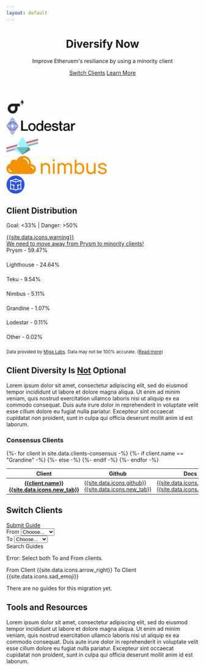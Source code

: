 ```yaml
---
layout: default
---
```



<header class="">
 <div class="px-4 py-5 my-5 text-center">
    <h1 class="display-1 fw-bold mt-5">Diversify Now</h1>
    <div class="col-lg-7 mx-auto">
      <p class="h4 fw-normal mb-4">Improve Etheruem's resiliance by using a minority client</p>
      <a href="#switch" class="btn btn-dark btn-lg px-4 m-1">Switch Clients</a>
      <a href="#why" class="btn btn-outline-dark btn-lg px-4 m-1">Learn More</a>
    </div>
  </div>
</header>

<!-- Logos -->
<section class="bg-light">
  <div class="container ppy-3 my-5">
    <div class="row justify-content-center">
      <div class="col text-center">
        <img src="/assets/img/clients/lighthouse-logo.png" alt="" class="my-2" style="height: 3rem;">
      </div>
      <div class="col text-center">
        <img src="/assets/img/clients/lodestar-logo-text.png" alt="" class="my-2" style="height: 3rem;">
      </div>
      <div class="col text-center">
        <img src="/assets/img/clients/prysm-logo.png" alt="" class="my-2" style="height: 3rem;">
      </div>
      <div class="col text-center">
        <img src="/assets/img/clients/nimbus-logo-text.png" alt="" class="my-2" style="height: 3rem;">
      </div>
      <div class="col text-center">
        <img src="/assets/img/clients/teku-logo.png" alt="" class="my-2" style="height: 3rem;">
      </div>
    </div>
  </div>
</section>

<!-- Client Distribution -->
<section id="distribution" class="">
  <div class="container py-5 my-5">
    <h2 class="h1 fw-bold mb-3 text-center">Client Distribution</h2>
    <div class="row justify-content-center">
      <div class="col col-lg-6 col-md-8 text-center">
        <p class="lead">Goal: &#60;33% <span class="mx-2">|</span> Danger: &#62;50%</p>
        <a id="marketshatWarning" href="#why" class="text-decoration-none d-none">
          <div class="alert alert-danger d-flex align-items-center" role="alert">
            {{site.data.icons.warning}}
            <div>We need to move away from <span id="dangerClients">Prysm</span> to minority clients!</div>
          </div>
        </a>
      </div>
    </div>
    <div class="row justify-content-center">
      <div id="distributionBars" class="col col-lg-6 col-md-8">
        <div class="my-2">
          <label id="prysmLabel" class="form-label my-0 py-0 fw-bold">Prysm - <span id="prysmText">59.47%</span></label>
          <div class="progress position-relative" style="height: 1.3rem;">
            <div id="prysmProgress" class="progress-bar position-absolute bg-danger" role="progressbar" style="width: 59.47%; height: 1.25rem;" aria-valuenow="59.47" aria-valuemin="0" aria-valuemax="100"></div>
            <div class="progress-bar bg-trans clientshare-success" role="progressbar" style="width: 33%; height: 1.25rem"></div>
            <div class="progress-bar bg-trans clientshare-warning" role="progressbar" style="width: 17%; height: 1.25rem"></div>
            <div class="progress-bar bg-trans clientshare-danger" role="progressbar" style="width: 50%; height: 1.25rem"></div>
          </div>
        </div>
        <div class="my-2">
          <label id="lighthouseLabel" class="form-label my-0 py-0">Lighthouse - <span id="lighthouseText">24.64%</span></label>
          <div class="progress position-relative" style="height: 1.3rem;">
            <div id="lighthouseProgress" class="progress-bar position-absolute bg-success" role="progressbar" style="width: 24.64%; height: 1.25rem;" aria-valuenow="24.64" aria-valuemin="0" aria-valuemax="100"></div>
            <div class="progress-bar bg-trans clientshare-success" role="progressbar" style="width: 33%; height: 1.25rem"></div>
            <div class="progress-bar bg-trans clientshare-warning" role="progressbar" style="width: 17%; height: 1.25rem"></div>
            <div class="progress-bar bg-trans clientshare-danger" role="progressbar" style="width: 50%; height: 1.25rem"></div>
          </div>
        </div>
        <div class="my-2">
          <label id="tekuLabel" class="form-label my-0 py-0">Teku - <span id="tekuText">9.54%</span></label>
          <div class="progress position-relative" style="height: 1.3rem;">
            <div id="tekuProgress" class="progress-bar position-absolute bg-success" role="progressbar" style="width: 9.54%; height: 1.25rem;" aria-valuenow="9.54" aria-valuemin="0" aria-valuemax="100"></div>
            <div class="progress-bar bg-trans clientshare-success" role="progressbar" style="width: 33%; height: 1.25rem"></div>
            <div class="progress-bar bg-trans clientshare-warning" role="progressbar" style="width: 17%; height: 1.25rem"></div>
            <div class="progress-bar bg-trans clientshare-danger" role="progressbar" style="width: 50%; height: 1.25rem"></div>
          </div>
        </div>
        <div class="my-2">
          <label id="nimbusLabel" class="form-label my-0 py-0">Nimbus - <span id="nimbusText">5.11%</span></label>
          <div class="progress position-relative" style="height: 1.3rem;">
            <div id="nimbusProgress" class="progress-bar position-absolute bg-success" role="progressbar" style="width: 5.11%; height: 1.25rem;" aria-valuenow="5.11" aria-valuemin="0" aria-valuemax="100"></div>
            <div class="progress-bar bg-trans clientshare-success" role="progressbar" style="width: 33%; height: 1.25rem"></div>
            <div class="progress-bar bg-trans clientshare-warning" role="progressbar" style="width: 17%; height: 1.25rem"></div>
            <div class="progress-bar bg-trans clientshare-danger" role="progressbar" style="width: 50%; height: 1.25rem"></div>
          </div>
        </div>
        <div class="my-2">
          <label id="grandineLabel" class="form-label my-0 py-0">Grandine - <span id="grandineText">1.07%</span></label>
          <div class="progress position-relative" style="height: 1.3rem;">
            <div id="Progress" class="progress-bar position-absolute bg-success" role="progressbar" style="width: 1.07%; height: 1.25rem;" aria-valuenow="1.07" aria-valuemin="0" aria-valuemax="100"></div>
            <div class="progress-bar bg-trans clientshare-success" role="progressbar" style="width: 33%; height: 1.25rem"></div>
            <div class="progress-bar bg-trans clientshare-warning" role="progressbar" style="width: 17%; height: 1.25rem"></div>
            <div class="progress-bar bg-trans clientshare-danger" role="progressbar" style="width: 50%; height: 1.25rem"></div>
          </div>
        </div>
        <div class="my-2">
          <label id="lodestarLabel" class="form-label my-0 py-0">Lodestar - <span id="lodestarText">0.11%</span></label>
          <div class="progress position-relative" style="height: 1.3rem;">
            <div id="lodestarProgress" class="progress-bar position-absolute bg-success" role="progressbar" style="width: 0.11%; height: 1.25rem;" aria-valuenow="0.11" aria-valuemin="0" aria-valuemax="100"></div>
            <div class="progress-bar bg-trans clientshare-success" role="progressbar" style="width: 33%; height: 1.25rem"></div>
            <div class="progress-bar bg-trans clientshare-warning" role="progressbar" style="width: 17%; height: 1.25rem"></div>
            <div class="progress-bar bg-trans clientshare-danger" role="progressbar" style="width: 50%; height: 1.25rem"></div>
          </div>
        </div>
        <div class="my-2">
          <label id="otherLabel" class="form-label my-0 py-0">Other - <span id="otherText">0.02%</span></label>
          <div class="progress position-relative" style="height: 1.3rem;">
            <div id="otherProgress" class="progress-bar position-absolute bg-success" role="progressbar" style="width: 0.02%; height: 1.25rem;" aria-valuenow="0.02" aria-valuemin="0" aria-valuemax="100"></div>
            <div class="progress-bar bg-trans clientshare-success" role="progressbar" style="width: 33%; height: 1.25rem"></div>
            <div class="progress-bar bg-trans clientshare-warning" role="progressbar" style="width: 17%; height: 1.25rem"></div>
            <div class="progress-bar bg-trans clientshare-danger" role="progressbar" style="width: 50%; height: 1.25rem"></div>
          </div>
        </div>
      </div>
    </div>
    <div class="text-center">
      <small>
        Data provided by <a href="https://migalabs.es/api-documentation">Miga Labs</a>. 
        Data may not be 100% accurate. 
        (<a href="/client-fingerprinting">Read more</a>)
        <!-- <svg data-bs-toggle="tooltip" 
            data-bs-placement="top" 
            title=""
            style="margin-top: -5px;" 
            xmlns="http://www.w3.org/2000/svg" 
            width="0.875rem" 
            height="0.875rem" 
            fill="currentColor" 
            class="bi bi-question-circle" 
            viewBox="0 0 16 16">
          <path d="M8 15A7 7 0 1 1 8 1a7 7 0 0 1 0 14zm0 1A8 8 0 1 0 8 0a8 8 0 0 0 0 16z"/>
          <path d="M5.255 5.786a.237.237 0 0 0 .241.247h.825c.138 0 .248-.113.266-.25.09-.656.54-1.134 1.342-1.134.686 0 1.314.343 1.314 1.168 0 .635-.374.927-.965 1.371-.673.489-1.206 1.06-1.168 1.987l.003.217a.25.25 0 0 0 .25.246h.811a.25.25 0 0 0 .25-.25v-.105c0-.718.273-.927 1.01-1.486.609-.463 1.244-.977 1.244-2.056 0-1.511-1.276-2.241-2.673-2.241-1.267 0-2.655.59-2.75 2.286zm1.557 5.763c0 .533.425.927 1.01.927.609 0 1.028-.394 1.028-.927 0-.552-.42-.94-1.029-.94-.584 0-1.009.388-1.009.94z"/>
        </svg> -->
      </small>
    </div>
  </div>
</section>


<!-- Why Client Diversity -->
<section id="why" class="bg-light">
  <div class="container py-5 my-5">
    <h2 class="h1 fw-bold mb-3 text-center">Client Diversity Is <u>Not</u> Optional</h2>
    <div class="text-center">
    </div>
    <div class="row justify-content-center ppx-2">
      <p>Lorem ipsum dolor sit amet, consectetur adipiscing elit, sed do eiusmod tempor incididunt ut labore et dolore magna aliqua. Ut enim ad minim veniam, quis nostrud exercitation ullamco laboris nisi ut aliquip ex ea commodo consequat. Duis aute irure dolor in reprehenderit in voluptate velit esse cillum dolore eu fugiat nulla pariatur. Excepteur sint occaecat cupidatat non proident, sunt in culpa qui officia deserunt mollit anim id est laborum.</p>
    </div>
  </div>
</section>

<!-- Consensus Clients -->
<section id="clients" class="">
  <div class="container py-5 my-5">
    <h3 class="h1 fw-bold mb-3 text-center">Consensus Clients</h3>
    <div class="row justify-content-center mt-4">
      <div class="col col-lg-8 col-md-10">
        <div class="table-responsive">
          <table class="table table-bordered">
            <thead class="table-light">
              <tr>
                <th scope="col" style="min-width: 8rem;">Client</th>
                <th scope="col">Github</th>
                <th scope="col">Docs</th>
                <th scope="col">Discord</th>
                <th scope="col">Support</th>
              </tr>
            </thead>
            <tbody>
              {%- for client in site.data.clients-consensus -%}
                <tr>
                  <th scope="row">
                    <a href="{{client.link}}" class="link-dark" target="_blank">{{client.name}}
                      {{site.data.icons.new_tab}}
                    </a>
                  </th>
                  <td>
                    <a href="{{client.github}}" class="text-decoration-none link-dark" target="_blank">
                      {{site.data.icons.github}}
                      {{site.data.icons.new_tab}}
                    </a>
                  </td>
                  <td>
                    <a href="{{client.docs}}" class="text-decoration-none link-dark" target="_blank">
                      {{site.data.icons.docs}}
                      {{site.data.icons.new_tab}}
                    </a>
                  </td>
                  {%- if client.name == "Grandine" -%}
                    <td>(none)</td>
                  {%- else -%}
                    <td>
                      <a href="{{client.discord}}" class="text-decoration-none link-dark" target="_blank">
                        {{site.data.icons.discord}}
                        {{site.data.icons.new_tab}}
                      </a>
                    </td>
                  {%- endif -%}
                  <td>{{client.support}}</td>
                </tr>
              {%- endfor -%}
            </tbody>
          </table>
        </div>
      </div>
    </div>
  </div>
</section>

<!-- Switch Clients -->
<section id="switch" class="bg-light">
  <div class="container py-5 my-5">
    <h2 class="h1 fw-bold mb-3 text-center">Switch Clients</h2>
    <div class="text-center mb-4">
      <a href="/" class="btn btn-outline-dark btn-sm px-4 m-1">Submit Guide</a>
    </div>
    <div class="row justify-content-center">
      <div class="col col-lg-6 col-md-8">
        <div class="input-group mb-3">
          <label class="input-group-text" for="fromSelect">From</label>
          <select class="form-select" id="fromSelect" onchange="preventDoubleClientSelect(this)">
            <!-- <option selected>Choose...</option> -->
            <option value="none" selected disabled hidden>Choose...</option>
            <option value="lighthouse">Lighthouse</option>
            <option value="lodestar">Lodestar</option>
            <option value="nimbus">Nimbus</option>
            <option value="prysm">Prysm</option>
            <option value="teku">Teku</option>
            <option value="grandine">Grandine</option>
          </select>
        </div>
      </div>
    </div>
    <div class="row justify-content-center">
      <div class="col col-lg-6 col-md-8">
        <div class="input-group mb-3">
          <label class="input-group-text" for="toSelect">To</label>
          <select class="form-select" id="toSelect" onchange="preventDoubleClientSelect(this)">
            <!-- <option selected>Choose...</option> -->
            <option value="none" selected disabled hidden>Choose...</option>
            <option value="lighthouse">Lighthouse</option>
            <option value="lodestar">Lodestar</option>
            <option value="nimbus">Nimbus</option>
            <option value="prysm">Prysm</option>
            <option value="teku">Teku</option>
            <option value="grandine">Grandine</option>
          </select>
        </div>
      </div>
    </div>
    <div class="row justify-content-center">
      <div class="col col-lg-6 col-md-8">
        <div class="text-center">
          <a onclick="getGuides()" class="btn btn-dark btn-lg px-4 m-1">Search Guides</a>
        </div>
      </div>
    </div>
    <div class="row justify-content-center">
      <div class="col col-lg-8 col-md-10">
        <div id="error" class="text-center mt-4 d-none">
          <p class="my-2 text-danger fw-bold">Error: Select both To and From clients.</p>
        </div>
        <div id="migrationPath" class="text-center my-4 d-none">
          <span class="d-block text-muted">
            <span id="fromClient">From Client</span>
            <span class="mx-2">{{site.data.icons.arrow_right}}</span>
            <span id="toClient">To Client</span>
          </span>
        </div>
        <div id="noGuides" class="text-center mt-4 d-none">
          {{site.data.icons.sad_emoji}}
          <p class="my-2">There are no guides for this migration yet.</p>
          <!-- <a href="/" class="btn btn-primary btn-sm px-4 m-1">Submit one for a bounty!</a> -->
        </div>
        <div id="guideList" class="text-center mt-4 d-none">
          <!-- <p class="text-center">
            {{site.data.icons.docs}}
            <a href="">Prysm to Nimbus migration guide, by Paul Harris</a>
            {{site.data.icons.new_tab}}
          </p> -->
        </div>
      </div>
    </div>
  </div>
</section>

<!-- Tools and Resources -->
<section id="resources" class="">
  <div class="container py-5 my-5">
    <h2 class="h1 fw-bold mb-3 text-center">Tools and Resources</h2>
    <div class="row justify-content-center">
      <p>Lorem ipsum dolor sit amet, consectetur adipiscing elit, sed do eiusmod tempor incididunt ut labore et dolore magna aliqua. Ut enim ad minim veniam, quis nostrud exercitation ullamco laboris nisi ut aliquip ex ea commodo consequat. Duis aute irure dolor in reprehenderit in voluptate velit esse cillum dolore eu fugiat nulla pariatur. Excepteur sint occaecat cupidatat non proident, sunt in culpa qui officia deserunt mollit anim id est laborum.</p>
    </div>
  </div>
</section>




